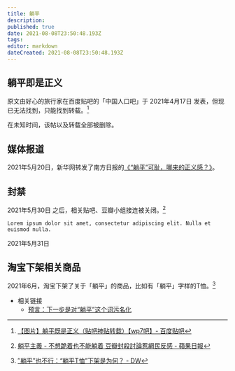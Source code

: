 ```yaml
---
title: 躺平
description: 
published: true
date: 2021-08-08T23:50:48.193Z
tags:
editor: markdown
dateCreated: 2021-08-08T23:50:48.193Z
---
```


## 躺平即是正义

原文由好心的旅行家在百度贴吧的「中国人口吧」于 2021年4月17日 发表，但现已无法找到，只能找到转载。[^1]

[^1]: [【图片】躺平既是正义（贴吧神贴转载）【wp7吧】- 百度贴吧](https://web.archive.org/web/20210607112046/http://c.tieba.baidu.com/p/7323391774)

在未知时间，该帖以及转载全部被删除。

## 媒体报道

2021年5月20日，新华网转发了南方日报的[《“躺平”可耻，哪来的正义感？》](https://web.archive.org/web/20211125185731/http://www.xinhuanet.com/comments/2021-05/20/c_1127467232.htm)。

## 封禁

2021年5月30日 之后，相关贴吧、豆瓣小组接连被关闭。[^2]

[^2]: [躺平主義 - 不想跪着也不能躺着 豆瓣封殺討論惹網民反感 - 蘋果日報](https://web.archive.org/web/20210601121824/https://hk.appledaily.com/china/20210601/TD374KXKCJE4PN22CVQQ6UII4I/)

```ad-note
Lorem ipsum dolor sit amet, consectetur adipiscing elit. Nulla et euismod nulla. 
```

2021年5月31日

## 淘宝下架相关商品

2021年6月，淘宝下架了关于「躺平」的商品，比如有「躺平」字样的T恤。[^3]

[^3]: [″躺平″也不行：“躺平T恤”下架是为何？ - DW](https://web.archive.org/web/20210622151451/https://www.dw.com/zh/躺平也不行躺平t恤下架是为何/a-57980955)

+ 相关链接
    + [预言：下一步是对“躺平”这个词污名化](https://archive.is/GWxF0 "https://www.douban.com/group/topic/228403279/")
